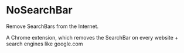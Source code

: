 # NoSearchBar

Remove SearchBars from the Internet.


A Chrome extension, which removes the SearchBar on every website + search engines like google.com
